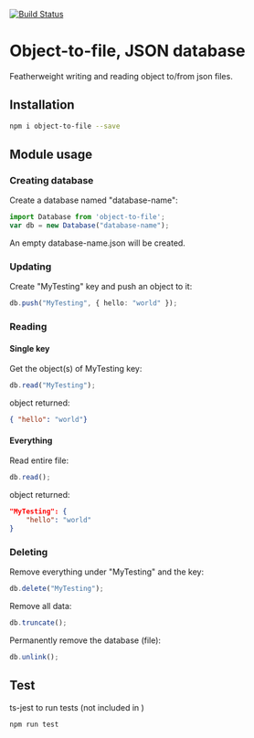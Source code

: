 [![Build Status](https://travis-ci.org/maakep/database-json.svg?branch=master)](https://travis-ci.org/maakep/database-json)

# Object-to-file, JSON database

Featherweight writing and reading object to/from json files.

## Installation
```sh
npm i object-to-file --save
```

## Module usage
### Creating database
Create a database named "database-name":
```typescript
import Database from 'object-to-file';
var db = new Database("database-name");
```
An empty database-name.json will be created. 


### Updating
Create "MyTesting" key and push an object to it:
```typescript
db.push("MyTesting", { hello: "world" });
``` 


### Reading
#### Single key
Get the object(s) of MyTesting key:
```typescript
db.read("MyTesting");
```
object returned: 
```json
{ "hello": "world"}
```


#### Everything
Read entire file:
```typescript
db.read(); 
```
object returned:
```json
"MyTesting": {
    "hello": "world"
}
```

### Deleting
Remove everything under "MyTesting" and the key:
```typescript
db.delete("MyTesting");
```

Remove all data:
```typescript
db.truncate();
```

Permanently remove the database (file):
```typescript
db.unlink();
```


## Test
ts-jest to run tests (not included in )
```sh
npm run test
```